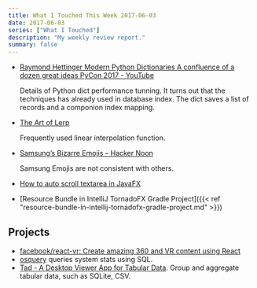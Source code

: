 ```yaml
---
title: What I Touched This Week 2017-06-03
date: 2017-06-03 
series: ["What I Touched"]
description: "My weekly review report."
summary: false
---
```


- [Raymond Hettinger Modern Python Dictionaries A confluence of a dozen great ideas PyCon 2017 - YouTube](https://www.youtube.com/watch?v=npw4s1QTmPg)

    Details of Python dict performance tunning. It turns out that the techniques has already used in database index. The dict saves a list of records and a componion index mapping.

- [The Art of Lerp](http://lunarlabs.pt/blog/post/the-art-of-lerp)

    Frequently used linear interpolation function.

- [Samsung’s Bizarre Emojis – Hacker Noon](https://hackernoon.com/samsungs-bizarre-emojis-6be568a3b7d9)

    Samsung Emojis are not consistent with others.

- [How to auto scroll textarea in JavaFX](https://stackoverflow.com/a/30264399/667158)

- [Resource Bundle in IntelliJ TornadoFX Gradle Project]({{< ref "resource-bundle-in-intellij-tornadofx-gradle-project.md" >}})

<!--more-->

## Projects

- [facebook/react-vr: Create amazing 360 and VR content using React](https://github.com/facebook/react-vr)
- [osquery](https://osquery.io/?ref=stackshare) queries system stats using SQL.
- [Tad - A Desktop Viewer App for Tabular Data](http://tadviewer.com/). Group and aggregate tabular data, such as SQLite, CSV.
